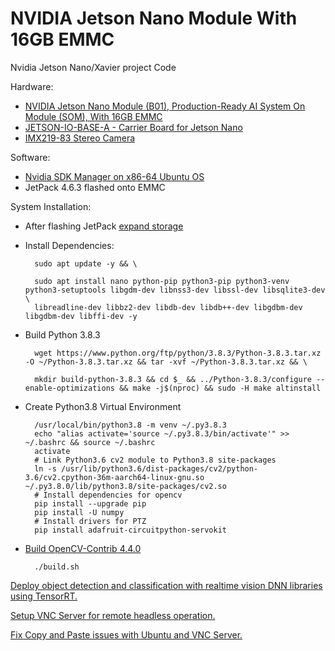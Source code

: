 # NVIDIA Jetson Nano Module With 16GB EMMC

Nvidia Jetson Nano/Xavier project Code

Hardware:
- [NVIDIA Jetson Nano Module (B01), Production-Ready AI System On Module (SOM), With 16GB EMMC](https://www.waveshare.com/jetson-nano-module.htm)
- [JETSON-IO-BASE-A - Carrier Board for Jetson Nano](https://www.waveshare.com/wiki/JETSON-NANO-DEV-KIT)
- [IMX219-83 Stereo Camera](https://www.waveshare.com/imx219-83-Stereo-camera.htm)

Software:
- [Nvidia SDK Manager on x86-64 Ubuntu OS](https://docs.nvidia.com/sdk-manager/install-with-sdkm-jetson/index.html)
- JetPack 4.6.3 flashed onto EMMC

System Installation:

- After flashing JetPack [expand storage](https://www.waveshare.com/wiki/JETSON-NANO-DEV-KIT#Boot_USB_Flash_Drive_.28copy_eMMC_on_the_system.29)

- Install Dependencies:

        sudo apt update -y && \

        sudo apt install nano python-pip python3-pip python3-venv python3-setuptools libgdm-dev libnss3-dev libssl-dev libsqlite3-dev \
        libreadline-dev libbz2-dev libdb-dev libdb++-dev libgdbm-dev libgdbm-dev libffi-dev -y

- Build Python 3.8.3

        wget https://www.python.org/ftp/python/3.8.3/Python-3.8.3.tar.xz -O ~/Python-3.8.3.tar.xz && tar -xvf ~/Python-3.8.3.tar.xz && \

        mkdir build-python-3.8.3 && cd $_ && ../Python-3.8.3/configure --enable-optimizations && make -j$(nproc) && sudo -H make altinstall

- Create Python3.8 Virtual Environment

        /usr/local/bin/python3.8 -m venv ~/.py3.8.3
        echo "alias activate='source ~/.py3.8.3/bin/activate'" >> ~/.bashrc && source ~/.bashrc
        activate
        # Link Python3.6 cv2 module to Python3.8 site-packages
        ln -s /usr/lib/python3.6/dist-packages/cv2/python-3.6/cv2.cpython-36m-aarch64-linux-gnu.so ~/.py3.8.0/lib/python3.8/site-packages/cv2.so
        # Install dependencies for opencv
        pip install --upgrade pip
        pip install -U numpy 
        # Install drivers for PTZ
        pip install adafruit-circuitpython-servokit

- [Build OpenCV-Contrib 4.4.0](https://github.com/mdegans/nano_build_opencv)
    
        ./build.sh
        

[Deploy object detection and classification with realtime vision DNN libraries using TensorRT. ](https://github.com/dusty-nv/jetson-inference)

[Setup VNC Server for remote headless operation.](https://computingforgeeks.com/how-to-install-vnc-server-on-ubuntu/)

[Fix Copy and Paste issues with Ubuntu and VNC Server.](https://superuser.com/questions/1081489/how-to-enable-text-copy-and-paste-for-vnc)



